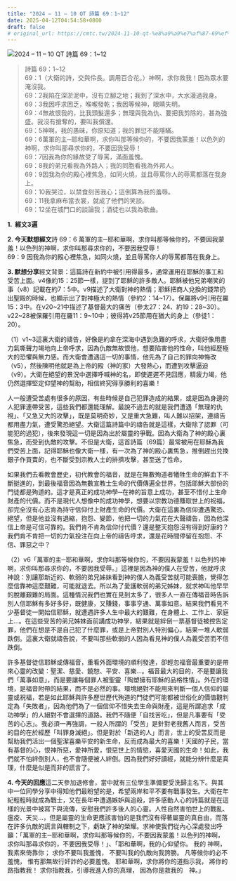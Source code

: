 ```yaml
---
title: "2024 – 11 – 10 QT 詩篇 69：1~12"
date: 2025-04-12T04:54:58+0800
draft: false
# original_url: https://cmtc.tw/2024-11-10-qt-%e8%a9%a9%e7%af%87-69%ef%bc%9a112
---
```


![2024 – 11 – 10 QT 詩篇 69：1~12](/images/qt.jpg  "2024 – 11 – 10 QT 詩篇 69：1~12")

> 詩篇 69：1~12  
> 69：1（大衛的詩，交與伶長。調用百合花。）神啊，求你救我！因為眾水要淹沒我。  
> 69：2我陷在深淤泥中，沒有立腳之地；我到了深水中，大水漫過我身。  
> 69：3我因呼求困乏，喉嚨發乾；我因等候神，眼睛失明。  
> 69：4無故恨我的，比我頭髮還多；無理與我為仇、要把我剪除的，甚為強盛。我沒有搶奪的，要叫我償還。  
> 69：5神啊，我的愚昧，你原知道；我的罪愆不能隱瞞。  
> 69：6萬軍的主─耶和華啊，求你叫那等候你的，不要因我蒙羞！以色列的神啊，求你叫那尋求你的，不要因我受辱！  
> 69：7因我為你的緣故受了辱罵，滿面羞愧。  
> 69：8我的弟兄看我為外路人；我的同胞看我為外邦人。  
> 69：9因我為你的殿心裡焦急，如同火燒，並且辱罵你人的辱罵都落在我身上。  
> 69：10我哭泣，以禁食刻苦我心；這倒算為我的羞辱。  
> 69：11我拿麻布當衣裳，就成了他們的笑談。  
> 69：12坐在城門口的談論我；酒徒也以我為歌曲。

**1.  經文3遍**

**2. 今天默想經文**詩 69：6 萬軍的主─耶和華啊，求你叫那等候你的，不要因我蒙羞！以色列的神啊，求你叫那尋求你的，不要因我受辱！  
69：9 因我為你的殿心裡焦急，如同火燒，並且辱罵你人的辱罵都落在我身上。

**3. 默想分享**經文背景：這篇詩在新約中被引用得最多，通常運用在耶穌的事工和受苦上面。v4像約15：25節一樣，提到了耶穌的許多敵人。耶穌被他兄弟嘲笑的事（v8）記載在約7：5中。v9描述了大衛對神的熱情；耶穌把商人兌換的錢幣扔出聖殿的時候，也顯示出了對神極大的熱情（參約2：14~17）。保羅將v9引用在羅15：3中。在v20~21中描述了基督最大的痛苦（參太27：24、約19：28~30）。v22~28被保羅引用在羅11：9~10中；彼得將v25節用在猶大的身上（參徒1：20）。

（1）v1~3這裏大衛的禱告，好像是約拿在深海中遇到急難的呼求，大衛好像用盡力氣嘶聲力竭地向上帝呼求，因為仇敵無故恨他，想要陷害他的性命，叫他經歷極大的恐懼與無力感。而大衛會遭遇這一切的事情，他先為了自己的罪向神悔改（v5），然後陳明他就是為上帝的殿（神的家）大發熱心，而遭到攻擊逼迫（v9）。大衛在絕望的景況中選擇呼喊神的名，即使遲遲不見回應，精疲力竭，他仍然選擇堅定仰望神的幫助，相信終究得享勝利的喜樂！

人一般遭受苦處有很多的原因，有些時候是自己犯罪造成的結果，或是因為身邊的人犯罪連帶受苦，這些我們都還能理解。最說不過去的就是我們遭遇「無理的仇視」、「又急又大的攻擊」，既是莫明奇妙，又是重大急難，叫人難以招架，連禱告都用盡力氣，遭受驚恐絕望。大衛這篇詩篇中的禱告就是這樣，大衛除了認罪（可能犯的過犯），後來發現這一切是因為出於屬靈的爭戰。因為大衛為了神的殿心裏焦急，而受到仇敵的攻擊。不但是大衛，這首詩篇（69篇）最常被用在耶穌為我們受苦上面，記得耶穌也像大衛一樣，有一次為了神的殿心裏焦急，推倒趕出兑換銀子作買賣的，也不斷受到宗教人士的排擠攻擊，甚至送了性命。

如果我們去看教會歷史，初代教會的福音，就是在無數殉道者犧牲生命的鮮血下不斷挺進的，到最後福音因為無數宣教士生命的代價傳遍全世界，包括耶穌大部份的門徒都是殉道的。這才是真正的成功神學─在神的旨意上成功，甚至不惜付上生命財產的代價。而不是現代人想像中的成功神學，想要以宗教功德賺取世上的祝福，卻完全沒有心志肯為持守信仰付上財產生命的代價。大衛在這裏為信仰遭遇驚恐、絕望，但是他並沒有退縮，抱怨、變節，他把一切的力氣花在大聲禱告，因為他深信上帝是可信可靠的。我們肯不肯為信仰付代價？還是整天抱怨沒有得到好康的？我們肯不肯把一切的力氣投注在向上帝的禱告呼求，還是花時間停留在抱怨、不信、罪惡之中？

（2）v6「萬軍的主─耶和華啊，求你叫那等候你的，不要因我蒙羞！以色列的神啊，求你叫那尋求你的，不要因我受辱。」這裡是因為神的僕人在受苦，他就呼求神說：別讓那新近的、軟弱的弟兄姊妹看到神的僕人為義受苦就可能喪膽，覺得怎麼信靠神這麼艱難，可能就退去。所以為了愛護軟弱的弟兄姊妹，就求神叫他早早的脫離艱難的局面。這種情況我們也實在見到太多了，很多人一直在傳福音時告訴別人信耶穌有多好多好，既健康，又賺錢，事事亨通、萬事如意。結果我們看見不少基督徒一開始信耶穌，就遭遇許多人生中最大的艱難，在身體上、工作上、家庭上…。在這些受苦的弟兄姊妹面前講成功神學，結果就是絆倒一票基督徒被控告定罪，他們在想是不是自己犯了什麼罪，或是上帝對別人特別偏心，結果一堆人軟弱跌倒。這裏大衛就禱告說，不要叫那些軟弱的人因為看見神的僕人為義受苦而不信跌倒。

許多基督徒信耶穌或傳福音，重看外面環境的順利發達，卻輕忽福音最重要的是帶來心靈的改變：聖潔、慈愛、饒恕、平安、喜樂…。福音最大的目的，不是要讓我們「萬事如意」，而是要讓每個罪人被聖靈「陶塑擁有耶穌的品格性情」。外在的環境，是福音附帶的結果，而不是必然的事。環境絕對不能用來判斷一個人信仰的屬靈或祝福，若是如此耶穌與許多歷世歷代殉道的門徒們可能都被世俗化的價值觀判定為「失敗者」，因為他們為了一個信仰不惜失去生命與財產，這是所謂追求「成功神學」的人絕對不會選擇的道路。我們不隨便「自找苦吃」，但是凡事要有「受苦的心志」。我必須一再強調，一般人所謂的「受苦」是針對老我舊人而言，受苦的目的在於經歷「叫罪身滅絕」。但是對於「新造的人」而言，世上的受苦反而是幫助我們活出一個聖潔喜樂平安的新生命，反而成為最大的喜樂！天國的子民，當有基督的心，恨神所惡，愛神所愛，恨惡世上的情慾，喜愛天國的生命！如此，我們就不怕絆倒別人，也不會隨便被人絆倒。因為我們好好讀經，就能分辨什麼是真理，什麼是似是而非的謊言了。

**4. 今天的回應**這二天參加退修會，當中就有三位學生準備要受洗歸主名下。與其中一位同學分享中得知他們最盼望的是，希望兩岸和平不要有戰事發生。大衛在年紀輕輕時就成為戰士，又在長年中遭遇嫉妒與追殺，許多感動人心的詩篇就是在這樣的光景中被寫下與流傳，安慰我們許多後人的心靈。人性自然害怕世上的戰亂、瘟疫、天災…，但是屬靈的生命更應該害怕的是我們沒有得著屬靈的真自由，而落在許多仇敵的謊言與轄制之下，虧缺了神的榮耀。求神使我們從內心深處發出呼籲：「萬軍的主─耶和華啊，求你叫那等候你的，不要因我蒙羞！以色列的神啊，求你叫那尋求你的，不要因我受辱！」、「耶和華啊，我的心仰望你。 我的 神啊，我素來倚靠你； 求你不要叫我羞愧， 不要叫我的仇敵向我誇勝。 凡等候你的必不羞愧， 惟有那無故行奸詐的必要羞愧。 耶和華啊，求你將你的道指示我， 將你的路指教我！ 求你指教我，引導我進入你的真理， 因為你是救我的　神。」